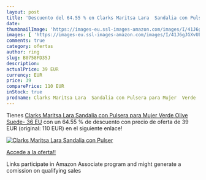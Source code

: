 ```yaml
---
layout: post
title: 'Descuento del 64.55 % en Clarks Maritsa Lara  Sandalia con Pulser'
date: 
thumbnailImage: 'https://images-eu.ssl-images-amazon.com/images/I/41J6gJGXvUL._SL200_.jpg'
images: [ 'https://images-eu.ssl-images-amazon.com/images/I/41J6gJGXvUL._SL200_.jpg' ]
comments: true
category: ofertas
author: ring
slug: B0758FD35J
description:
actualPrice: 39 EUR
currency: EUR
price: 39
comparePrice: 110 EUR
inStock: true
prodname: Clarks Maritsa Lara  Sandalia con Pulsera para Mujer  Verde  Olive Suede-   36 EU
---
```


Tienes [Clarks Maritsa Lara  Sandalia con Pulsera para Mujer  Verde  Olive Suede-   36 EU](https://www.amazon.es/dp/B0758FD35J/?tag=tolees-21) con un 64.55 % de descuento con precio de oferta de 39 EUR (original: 110 EUR) en el siguiente enlace!

[![Clarks Maritsa Lara  Sandalia con Pulser](https://images-eu.ssl-images-amazon.com/images/I/41J6gJGXvUL._SL200_.jpg)](https://www.amazon.es/dp/B0758FD35J/?tag=tolees-21)

[Accede a la oferta!!](https://www.amazon.es/dp/B0758FD35J/?tag=tolees-21)

Links participate in Amazon Associate program and might generate a comission on qualifying sales


